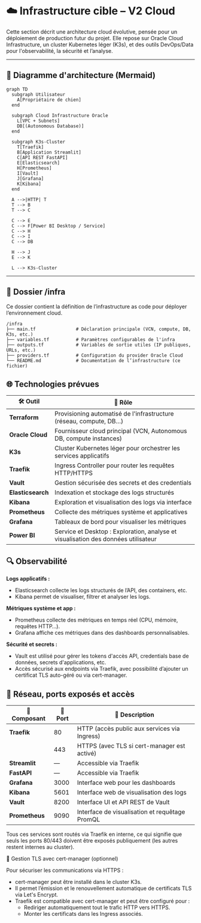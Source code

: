 # ☁️ Infrastructure cible – V2 Cloud

Cette section décrit une architecture cloud évolutive, pensée pour un déploiement de production futur du projet. Elle repose sur Oracle Cloud Infrastructure, un cluster Kubernetes léger (K3s), et des outils DevOps/Data pour l'observabilité, la sécurité et l’analyse.

---

## 🔧 Diagramme d'architecture (Mermaid)
```mermaid
graph TD
  subgraph Utilisateur
    A[Propriétaire de chien]
  end

  subgraph Cloud Infrastructure Oracle
    L[VPC + Subnets]
    DB[(Autonomous Database)]
  end

  subgraph K3s-Cluster
    T[Traefik]
    B[Application Streamlit]
    C[API REST FastAPI]
    E[Elasticsearch]
    H[Prometheus]
    I[Vault]
    J[Grafana]
    K[Kibana]
  end

  A -->|HTTP| T
  T --> B
  T --> C

  C --> E
  C --> F[Power BI Desktop / Service]
  C --> H
  C --> I
  C --> DB

  H --> J
  E --> K

  L --> K3s-Cluster
```

---

## 📁 Dossier /infra

Ce dossier contient la définition de l’infrastructure as code pour déployer l’environnement cloud.

```
/infra
├── main.tf               # Déclaration principale (VCN, compute, DB, K3s, etc.)
├── variables.tf          # Paramètres configurables de l'infra
├── outputs.tf            # Variables de sortie utiles (IP publiques, URLs, etc.)
├── providers.tf          # Configuration du provider Oracle Cloud
└── README.md             # Documentation de l’infrastructure (ce fichier)
```

## 🌐 Technologies prévues

| 🛠️ Outil         | 🎯 Rôle                                                                 |
|------------------|------------------------------------------------------------------------|
| **Terraform**    | Provisioning automatisé de l'infrastructure (réseau, compute, DB…)     |
| **Oracle Cloud** | Fournisseur cloud principal (VCN, Autonomous DB, compute instances)     |
| **K3s**          | Cluster Kubernetes léger pour orchestrer les services applicatifs       |
| **Traefik**      | Ingress Controller pour router les requêtes HTTP/HTTPS                  |
| **Vault**        | Gestion sécurisée des secrets et des credentials                        |
| **Elasticsearch**| Indexation et stockage des logs structurés                              |
| **Kibana**       | Exploration et visualisation des logs via interface                     |
| **Prometheus**   | Collecte des métriques système et applicatives                          |
| **Grafana**      | Tableaux de bord pour visualiser les métriques                          |
| **Power BI**     | Service et Desktop : Exploration, analyse et visualisation des données utilisateur           |

## 🔍 Observabilité

**Logs applicatifs :**
- Elasticsearch collecte les logs structurés de l’API, des containers, etc.
- Kibana permet de visualiser, filtrer et analyser les logs.

**Métriques système et app :**
- Prometheus collecte des métriques en temps réel (CPU, mémoire, requêtes HTTP…).
- Grafana affiche ces métriques dans des dashboards personnalisables.

**Sécurité et secrets :**
- Vault est utilisé pour gérer les tokens d'accès API, credentials base de données, secrets d'applications, etc.
- Accès sécurisé aux endpoints via Traefik, avec possibilité d’ajouter un certificat TLS auto-géré ou via cert-manager.

## 🔁 Réseau, ports exposés et accès

| 🧱 Composant   | 🔌 Port | 📝 Description                                                  |
|----------------|--------|------------------------------------------------------------------|
| **Traefik**     | 80     | HTTP (accès public aux services via Ingress)                    |
|                | 443    | HTTPS (avec TLS si cert-manager est activé)                     |
| **Streamlit**   | —      | Accessible via Traefik                                          |
| **FastAPI**     | —      | Accessible via Traefik                                          |
| **Grafana**     | 3000   | Interface web pour les dashboards                               |
| **Kibana**      | 5601   | Interface web de visualisation des logs                         |
| **Vault**       | 8200   | Interface UI et API REST de Vault                               |
| **Prometheus**  | 9090   | Interface de visualisation et requêtage PromQL                  |

Tous ces services sont routés via Traefik en interne, ce qui signifie que seuls les ports 80/443 doivent être exposés publiquement (les autres restent internes au cluster).

🔐 Gestion TLS avec cert-manager (optionnel)

Pour sécuriser les communications via HTTPS :
- cert-manager peut être installé dans le cluster K3s.
- Il permet l’émission et le renouvellement automatique de certificats TLS via Let's Encrypt.
- Traefik est compatible avec cert-manager et peut être configuré pour :
  - Rediriger automatiquement tout le trafic HTTP vers HTTPS.
  - Monter les certificats dans les Ingress associés.
